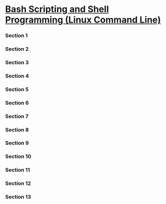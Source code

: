 
[Bash Scripting and Shell Programming (Linux Command Line)](https://www.udemy.com/bash-scripting/learn/v4/overview)
======

### Section 1

### Section 2

### Section 3

### Section 4

### Section 5

### Section 6

### Section 7

### Section 8

### Section 9

### Section 10

### Section 11

### Section 12

### Section 13
